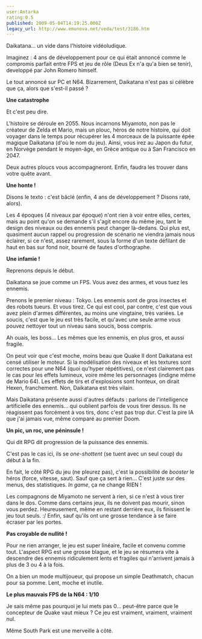 ```yaml
---
user:Antarka
rating:0.5
published: 2009-05-04T14:19:25.000Z
legacy_url: http://www.emunova.net/veda/test/3186.htm
---
```

Daikatana... un vide dans l'histoire vidéoludique.  

  

Imaginez : 4 ans de développement pour ce qui était annoncé comme le compromis parfait entre FPS et jeu de rôle (Deus Ex n'a qu'a bien se tenir), developpé par John Romero himself.  

  

Le tout annoncé sur PC et N64\. Bizarrement, Daikatana n'est pas si célèbre que ça, alors que s'est-il passé ?  

  

**Une catastrophe**  

  

Et c'est peu dire.  

  

L'histoire se déroule en 2055\. Nous incarnons Miyamoto, non pas le créateur de Zelda et Mario, mais un plouc, héros de notre histoire, qui doit voyager dans le temps pour récupérer les 4 morceaux de la puissante épée magique Daikatana (d'où le nom du jeu). Ainsi, vous irez au Japon du futur, en Norvège pendant le moyen-âge, en Grèce antique ou à San Francisco en 2047\.  

  

Deux autres ploucs vous accompagneront. Enfin, faudra les trouver dans votre quête avant.  

  

**Une honte !**  

  

Disons le texto : c'est bâclé (enfin, 4 ans de développement ? Disons raté, alors).  

  

Les 4 époques (4 niveaux par époque) n'ont rien à voir entre elles, certes, mais au point qu'on se demande s'il s'agit encore du même jeu, tant le design des niveaux ou des ennemis peut changer là-dedans. Qui plus est, quasiment aucun rappel ou progression de scénario ne viendra jamais nous éclairer, si ce n'est, assez rarement, sous la forme d'un texte défilant de haut en bas sur fond noir, bourré de fautes d'orthographe.  

  

**Une infamie !**  

  

Reprenons depuis le début.  

  

Daikatana se joue comme un FPS. Vous avez des armes, et vous tuez les ennemis.  

  

Prenons le premier niveau : Tokyo. Les ennemis sont de gros insectes et des robots tueurs. Et vous tirez. Ce qui est cool, par contre, c'est que vous avez plein d'armes différentes, au moins une vingtaine, très variées. Le soucis, c'est que le jeu est très facile, et qu'avec une seule arme vous pouvez nettoyer tout un niveau sans soucis, boss compris.  

  

Ah ouais, les boss... Les mêmes que les ennemis, en plus gros, et aussi fragile.  

  

On peut voir que c'est moche, moins beau que Quake II dont Daikatana est censé utiliser le moteur. Si la modélisation des niveaux et les textures sont correctes pour une N64 (quoi qu'hyper répétitives), ce n'est clairement pas le cas pour les effets lumineux, voire même les personnages (indigne même de Mario 64). Les effets de tirs et d'explosions sont honteux, on dirait Hexen, franchement. Non, Daikatana est très vilain.  

  

Mais Daikatana présente aussi d'autres défauts : parlons de l'intelligence artificielle des ennemis... qui oublient parfois de vous tirer dessus. Ils ne réagissent pas forcément à vos tirs, donc c'est pas trop dur. C'est la pire IA que j'ai jamais vue, même comparé au premier Doom.  

  

**Un pic, un roc, une péninsule !**  

  

Qui dit RPG dit progression de la puissance des ennemis.  

  

C'est pas le cas ici, ils se _one-shottent_ (se tuent avec un seul coup) du début à la fin.  

  

En fait, le côté RPG du jeu (ne pleurez pas), c'est la possibilité de _booster_ le héros (force, vitesse, saut). Sauf que ça sert à rien... C'est juste sur des menus, des statistiques. _In game_, ça ne change RIEN !  

  

Les compagnons de Miyamoto ne servent à rien, si ce n'est à vous tirer dans le dos. Comme dans certains jeux, ils ne doivent pas mourir, sinon vous perdez. Heureusement, même en restant derrière eux, ils finissent le jeu tout seuls. :/ Enfin, sauf qu'ils ont une grosse tendance à se faire écraser par les portes.  

  

**Pas croyable de nullité !**  

  

Pour ne rien arranger, le jeu est super linéaire, facile et convenu comme tout. L'aspect RPG est une grosse blague, et le jeu se résumera vite à descendre des ennemis ridiculement lents et fragiles qui n'arrivent jamais à plus de 3 ou 4 à la fois.  

  

On a bien un mode multijoueur, qui propose un simple Deathmatch, chacun pour sa pomme. Lent, moche et inutile.  

  

**Le plus mauvais FPS de la N64 : 1/10**  

  

Je sais même pas pourquoi je lui mets pas 0... peut-être parce que le concepteur de Quake vaut mieux ? Ce jeu est vraiment, vraiment, vraiment nul.  

  

Même South Park est une merveille à côté.
